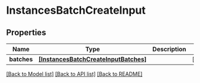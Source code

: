 # InstancesBatchCreateInput


## Properties
Name | Type | Description | Notes
------------ | ------------- | ------------- | -------------
**batches** | [**[InstancesBatchCreateInputBatches]**](InstancesBatchCreateInputBatches.md) |  | [optional] 

[[Back to Model list]](../README.md#documentation-for-models) [[Back to API list]](../README.md#documentation-for-api-endpoints) [[Back to README]](../README.md)


